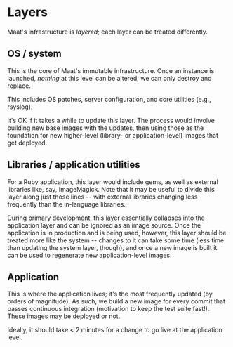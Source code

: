 # Layers

Maat's infrastructure is *layered*; each layer can be treated differently.

## OS / system

This is the core of Maat's immutable infrastructure. Once an instance is launched, *nothing* at this level can be altered; we can only destroy and replace.

This includes OS patches, server configuration, and core utilities (e.g., rsyslog).

It's OK if it takes a while to update this layer. The process would involve building new base images with the updates, then using those as the foundation for new higher-level (library- or application-level) images that get deployed.

## Libraries / application utilities

For a Ruby application, this layer would include gems, as well as external libraries like, say, ImageMagick. Note that it may be useful to divide this layer along just those lines -- with external libraries changing less frequently than the in-language libraries.

During primary development, this layer essentially collapses into the application layer and can be ignored as an image source. Once the application is in production and is being used, however, this layer should be treated more like the system -- changes to it can take some time (less time than updating the system layer, though), and once a new image is built it can be used to regenerate new application-level images.

## Application

This is where the application lives; it's the most frequently updated (by orders of magnitude). As such, we build a new image for every commit that passes continuous integration (motivation to keep the test suite fast!). These images may be deployed or not.

Ideally, it should take < 2 minutes for a change to go live at the application level.
